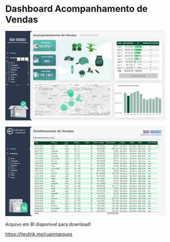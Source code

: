 # Dashboard Acompanhamento de Vendas

<div align="center" >
<img src="Imagem1.JPG"> 
</div>

<br>

<div align="center" >
<img src="Imagem2.JPG"> 
</div>

Arquivo em BI disponível para download!

https://heylink.me/ruanmarques
